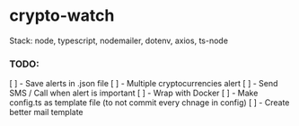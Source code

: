 # crypto-watch

Stack: node, typescript, nodemailer, dotenv, axios, ts-node

### TODO:
[ ] - Save alerts in .json file
[ ] - Multiple cryptocurrencies alert
[ ] - Send SMS / Call when alert is important
[ ] - Wrap with Docker
[ ] - Make config.ts as template file (to not commit every chnage in config)
[ ] - Create better mail template
